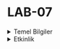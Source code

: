 # LAB-07

<details>
    <summary>Temel Bilgiler</summary>

## UNION Operatörü
- SQL UNION operatörü, iki veya daha fazla SELECT ifadesinin sonuç kümelerini birleştirmek için kullanılır.
- UNION içerisindeki her SELECT ifadesinin aynı sayıda sütuna sahip olması gerekir.
- Sütunların benzer veri tiplerine sahip olması gerekir. Her SELECT ifadesindeki sütunlar aynı sırada olmalıdır.

Syntax:
```sql
SELECT column_name(s) FROM table1
UNION
SELECT column_name(s) FROM table2;
```

## UNION ALL Operatörü
- `UNION` operatörü varsayılan olarak sadece benzersiz (tekrarsız) değerleri seçer. Tekrar eden değerlerin de seçilmesine izin vermek için `UNION ALL` kullanılır.


## Toplama Fonksiyonları

- Bir toplama fonksiyonu, bir değer kümesi üzerinde bir hesaplama yapar ve tek bir değer döndürür.

- Örnek fonksiyonlar:
    - MIN() : seçilen sütundaki en küçük değeri döndürür
    - MAX() : seçilen sütundaki en büyük değeri döndürür
    - COUNT() : seçim sonucu dönen listedeki satırların sayısını döndürür
    - SUM() : seçilen sütundaki değerlerin toplamını döndürür
    - AVG() : seçilen sütundaki değerlerin ortalamasını döndürür

- Kullanım ve dönen sonuç örnekleri:

---
---

```sql
SELECT SUM(Quantity) FROM OrderDetails;
```

| SUM(Quantity) |
| ------------  |
|      51317    |

---
---

```sql
SELECT COUNT(*) FROM OrderDetails;
```

|   COUNT(*)    |
| ------------  |
|      2155     |

---
---

```sql
SELECT MAX(Quantity) AS TheBiggest FROM OrderDetails;
```

|   TheBiggest  |
| ------------  |
|      130      |

---
---

</details>

<details>
    <summary>Etkinlik</summary>

## Alıştırma #1

> Dikkat! Bu alıştırmalarda yazacağınız tüm SQL kodları saklamanız ve yükleme alanından göndermeniz gerekecektir. Kodlarınızı not ettiğinizden emin olmak ve kaybetmemek sizin sorumluluğunuzdadır.

- Yeni bir veritabanı oluşturunuz.
- Aşağıdaki tabloların yapısını oluşturan SQL kodu yazınız.
- Aşağıdaki tablolardaki verileri, oluşturduğunuz MySQL tablolarına yerleştiriniz.

#### Tablo 1: `Calisanlar`

| ID | Name     | City       | Salary |
|----|----------|------------|--------|
| 1  | John     | New York   | 50000  |
| 2  | Sarah    | Los Angeles| 55000  |
| 3  | Michael  | Chicago    | 60000  |
| 4  | Emily    | Houston    | 48000  |
| 5  | David    | Atlanta    | 62000  |

#### Tablo 2: `Musteriler`

| ID | Name     | City       | Budget |
|----|----------|------------|--------|
| 1  | Alice    | Houston    | 10000  |
| 2  | Bob      | Dallas     | 15000  |
| 3  | Charlie  | Boston     | 12000  |
| 4  | Diana    | Seattle    | 9000   |
| 5  | Emily    | San Francisco | 11000 |

> Bu iki tablodan biri çalışanları diğeri ise müşterileri temsil etmektedir. Her iki tabloda da `ID` dışında `Name` (isim), `City` (şehir) sütunları ve bir sayısal değer sütunu (`Salary` veya `Budget`) bulunmaktadır.


- Her iki tablodaki tüm şehirleri tekrarsız olarak listeleyen SQL kodunu yazınız.
- Her iki tablodaki tüm kişi isimlerini tekrarlı verileri de dahil ederek listeleyen SQL kodunu yazınız.
- En yüksek bütçeyi getiren SQL sorgusunu yazınız.
- En düşük maaşı getiren SQL sorgusunu yazınız.
- Ortalama maaşı getiren SQL sorgusunu yazınız.


</details>
